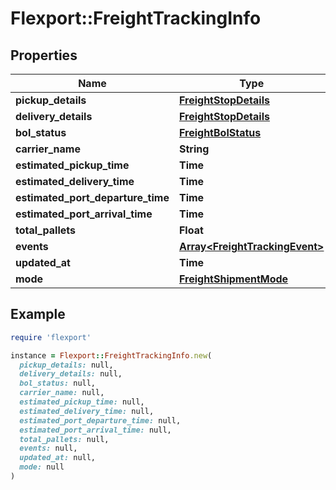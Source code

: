 # Flexport::FreightTrackingInfo

## Properties

| Name | Type | Description | Notes |
| ---- | ---- | ----------- | ----- |
| **pickup_details** | [**FreightStopDetails**](FreightStopDetails.md) |  |  |
| **delivery_details** | [**FreightStopDetails**](FreightStopDetails.md) |  |  |
| **bol_status** | [**FreightBolStatus**](FreightBolStatus.md) |  |  |
| **carrier_name** | **String** |  | [optional] |
| **estimated_pickup_time** | **Time** |  | [optional] |
| **estimated_delivery_time** | **Time** |  | [optional] |
| **estimated_port_departure_time** | **Time** |  | [optional] |
| **estimated_port_arrival_time** | **Time** |  | [optional] |
| **total_pallets** | **Float** |  | [optional] |
| **events** | [**Array&lt;FreightTrackingEvent&gt;**](FreightTrackingEvent.md) |  |  |
| **updated_at** | **Time** |  |  |
| **mode** | [**FreightShipmentMode**](FreightShipmentMode.md) |  |  |

## Example

```ruby
require 'flexport'

instance = Flexport::FreightTrackingInfo.new(
  pickup_details: null,
  delivery_details: null,
  bol_status: null,
  carrier_name: null,
  estimated_pickup_time: null,
  estimated_delivery_time: null,
  estimated_port_departure_time: null,
  estimated_port_arrival_time: null,
  total_pallets: null,
  events: null,
  updated_at: null,
  mode: null
)
```

